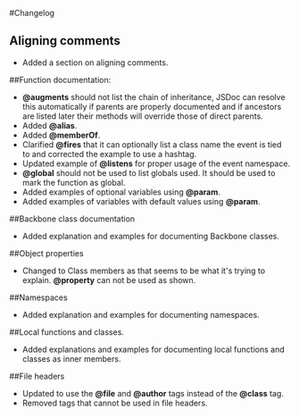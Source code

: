 #Changelog

## Aligning comments
* Added a section on aligning comments.

##Function documentation:
* **@augments** should not list the chain of inheritance, JSDoc can resolve this automatically if parents are properly documented and if ancestors are listed later their methods will override those of direct parents.
* Added **@alias**.
* Added **@memberOf**.
* Clarified **@fires** that it can optionally list a class name the event is tied to and corrected the example to use a hashtag.
* Updated example of **@listens** for proper usage of the event namespace.
* **@global** should not be used to list globals used. It should be used to mark the function as global.
* Added examples of optional variables using **@param**.
* Added examples of variables with default values using **@param**.

##Backbone class documentation
* Added explanation and examples for documenting Backbone classes.

##Object properties
* Changed to Class members as that seems to be what it's trying to explain. **@property** can not be used as shown.

##Namespaces
* Added explanation and examples for documenting namespaces.

##Local functions and classes.
* Added explanations and examples for documenting local functions and classes as inner members.

##File headers
* Updated to use the **@file** and **@author** tags instead of the **@class** tag.
* Removed tags that cannot be used in file headers.
